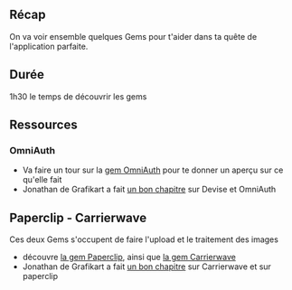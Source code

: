 ## Récap
On va voir ensemble quelques Gems pour t'aider dans ta quête de l'application parfaite.

## Durée
1h30 le temps de découvrir les gems

## Ressources
### OmniAuth

- Va faire un tour sur la [gem OmniAuth](https://github.com/omniauth/omniauth) pour te donner un aperçu sur ce qu'elle fait
- Jonathan de Grafikart a fait [un bon chapitre](https://www.grafikart.fr/formations/ruby-on-rails/devise-omniauth) sur Devise et OmniAuth

## Paperclip - Carrierwave
Ces deux Gems s'occupent de faire l'upload et le traitement des images

- découvre [la gem Paperclip](https://github.com/thoughtbot/paperclip), ainsi que [la gem Carrierwave](https://github.com/carrierwaveuploader/carrierwave)
- Jonathan de Grafikart a fait [un bon chapitre](https://www.grafikart.fr/formations/ruby-on-rails/carrierwave) sur Carrierwave et sur paperclip